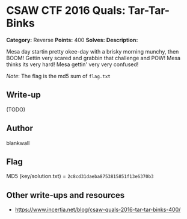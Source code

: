 # CSAW CTF 2016 Quals: Tar-Tar-Binks

**Category:** Reverse
**Points:** 400
**Solves:**
**Description:**

Mesa day startin pretty okee-day with a brisky morning munchy, then BOOM! Gettin very scared and grabbin that challenge and POW! Mesa thinks its very hard! Mesa gettin' very very confused!

*Note*: The flag is the md5 sum of `flag.txt`

## Write-up

(TODO)

## Author
blankwall

## Flag
MD5 (key/solution.txt) = `2c8cd31daeba8753815851f13e6370b3`

## Other write-ups and resources

* https://www.incertia.net/blog/csaw-quals-2016-tar-tar-binks-400/
